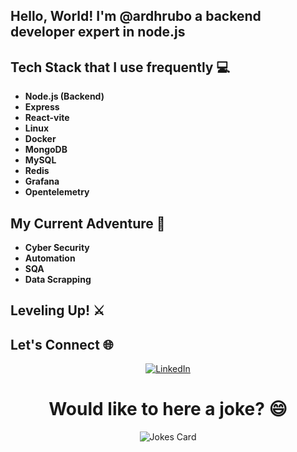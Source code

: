 ## Hello, World!  I'm @ardhrubo a backend developer expert in node.js



## Tech Stack that I use frequently  💻
- **Node.js (Backend)**
- **Express**
- **React-vite**
- **Linux**
- **Docker**
- **MongoDB**
- **MySQL**
- **Redis**
- **Grafana**
- **Opentelemetry**

## My Current Adventure 🌱

- **Cyber Security**
- **Automation**
- **SQA**
- **Data Scrapping**

## Leveling Up! ⚔️

## Let's Connect 🌐

<p align="center">
  <a href="https://www.linkedin.com/in/ardhrubo/">
    <img src="https://upload.wikimedia.org/wikipedia/commons/8/81/LinkedIn_icon.svg" alt="LinkedIn" />
  </a>
</p>

<h1 align="center"> Would like to here a joke? 😄 </h1>
<p align="center">
<img src="https://readme-jokes.vercel.app/api" alt="Jokes Card" />
</p>


